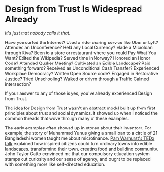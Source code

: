 # Design from Trust Is Widespread Already

*It's just that nobody calls it that.* 

Have you surfed the Internet? Used a ride-sharing service like Uber or Lyft? Attended an Unconference? Held any Local Currency? Made a Microloan through Kiva? Been to a store or restaurant where you could Pay What You Want? Edited the Wikipedia? Served time in Norway? Honored an Honor Code? Attended Quaker Meeting? Cultivated an Edible Landscape? Paid something forward? Received an Unconditional Cash Transfer? Experienced Workplace Democracy? Written Open Source code? Engaged in Restorative Justice? Tried Unschooling? Walked or driven through a Traffic Calmed intersection? 

If your answer to any of those is yes, you've already experienced Design from Trust. 

The idea for Design from Trust wasn't an abstract model built up from first principles about trust and social dynamics. It showed up when I noticed the common threads that wove through many of these examples. 

The early examples often showed up in stories about their inventors. For example, the story of Muhammad Yunus giving a small loan to a circle of 21 Bangladeshi women taught me about microfinance. [Pam Warhurst's TEDx talk](https://www.youtube.com/watch?v=4KmKoj4RSZw) explained how inspired citizens could turn ordinary towns into edible landscapes, transforming their town, creating food and building community. John Taylor Gatto convinced me that our compulsory education system stamps out curiosity and our sense of agency, and ought to be replaced with something more like self-directed education. 

